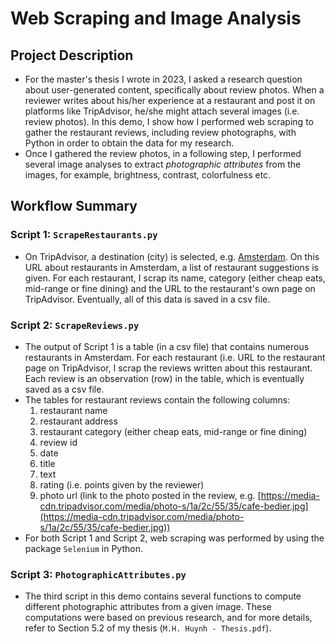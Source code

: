 # Web Scraping and Image Analysis

## Project Description
* For the master's thesis I wrote in 2023, I asked a research question about user-generated content, specifically about review photos. When a reviewer writes about his/her experience at a restaurant and post it on platforms like TripAdvisor, he/she might attach several images (i.e. review photos). In this demo, I show how I performed web scraping to gather the restaurant reviews, including review photographs, with Python in order to obtain the data for my research.
* Once I gathered the review photos, in a following step, I performed several image analyses to extract *photographic attributes* from the images, for example, brightness, contrast, colorfulness etc.

## Workflow Summary
### Script 1: ```ScrapeRestaurants.py```
* On TripAdvisor, a destination (city) is selected, e.g. [Amsterdam](https://www.tripadvisor.com/Restaurants-g188590-Amsterdam_North_Holland_Province.html). On this URL about restaurants in Amsterdam, a list of restaurant suggestions is given. For each restaurant, I scrap its name, category (either cheap eats, mid-range or fine dining) and the URL to the restaurant's own page on TripAdvisor. Eventually, all of this data is saved in a csv file.

### Script 2: ```ScrapeReviews.py```
* The output of Script 1 is a table (in a csv file) that contains numerous restaurants in Amsterdam. For each restaurant (i.e. URL to the restaurant page on TripAdvisor, I scrap the reviews written about this restaurant. Each review is an observation (row) in the table, which is eventually saved as a csv file.
* The tables for restaurant reviews contain the following columns:
  1. restaurant name
  2. restaurant address
  3. restaurant category (either cheap eats, mid-range or fine dining)
  4. review id
  5. date
  6. title
  7. text
  8. rating (i.e. points given by the reviewer)
  9. photo url (link to the photo posted in the review, e.g. [https://media-cdn.tripadvisor.com/media/photo-s/1a/2c/55/35/cafe-bedier.jpg](https://media-cdn.tripadvisor.com/media/photo-s/1a/2c/55/35/cafe-bedier.jpg))
* For both Script 1 and Script 2, web scraping was performed by using the package ```Selenium``` in Python.

### Script 3: ```PhotographicAttributes.py```
* The third script in this demo contains several functions to compute different photographic attributes from a given image. These computations were based on previous research, and for more details, refer to Section 5.2 of my thesis (```M.H. Huynh - Thesis.pdf```).
